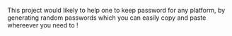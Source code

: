 This project would likely to help one to keep password for any platform, by generating random passwords which you can easily copy and paste whereever you need to !
